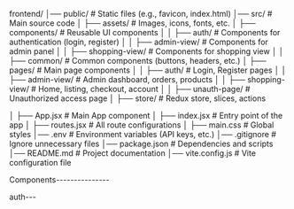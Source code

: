 

frontend/
│── public/                   # Static files (e.g., favicon, index.html)
│── src/                       # Main source code
│   ├── assets/                # Images, icons, fonts, etc.
│   ├── components/            # Reusable UI components
│   │   ├── auth/              # Components for authentication (login, register)
│   │   ├── admin-view/        # Components for admin panel
│   │   ├── shopping-view/     # Components for shopping view
│   │   ├── common/            # Common components (buttons, headers, etc.)
│   ├── pages/                 # Main page components
│   │   ├── auth/              # Login, Register pages
│   │   ├── admin-view/        # Admin dashboard, orders, products
│   │   ├── shopping-view/     # Home, listing, checkout, account
│   │   ├── unauth-page/       # Unauthorized access page
│   ├── store/                 # Redux store, slices, actions
<!-- │   ├── hooks/                 # Custom hooks -->
<!-- │   ├── utils/                 # Utility functions/helpers -->
│   ├── App.jsx                # Main App component
│   ├── index.jsx              # Entry point of the app
│   ├── routes.jsx             # All route configurations
│   ├── main.css               # Global styles
│── .env                       # Environment variables (API keys, etc.)
│── .gitignore                 # Ignore unnecessary files
│── package.json               # Dependencies and scripts
│── README.md                  # Project documentation
│── vite.config.js             # Vite configuration file

Components---------------

auth---
